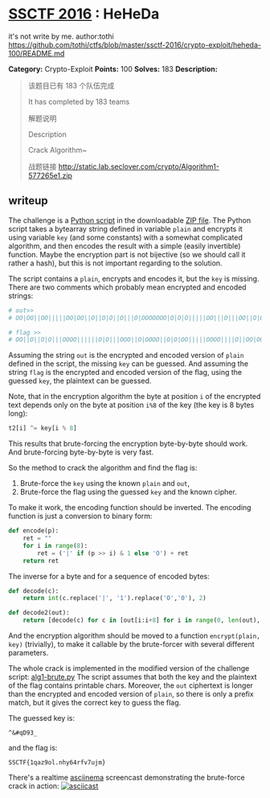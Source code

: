 # [SSCTF 2016](http://lab.seclover.com/about) : HeHeDa

it's not write by me. author:tothi https://github.com/tothi/ctfs/blob/master/ssctf-2016/crypto-exploit/heheda-100/README.md

**Category:** Crypto-Exploit
**Points:** 100
**Solves:** 183
**Description:**

> 该题目已有 183 个队伍完成
>
> It has completed by 183 teams
>
> 解题说明
>
> Description
>
>
> Crack Algorithm~
>
> 战题链接 <http://static.lab.seclover.com/crypto/Algorithm1-577265e1.zip>

## writeup

The challenge is a [Python script](Algorithm1-577265e1.py) in
the downloadable [ZIP file](Algorithm1-577265e1.zip). The Python
script takes a bytearray string defined in variable `plain` and
encrypts it using variable `key` (and some constants) with a
somewhat complicated algorithm, and then encodes the result
with a simple (easily invertible) function.
Maybe the encryption part is not bijective
(so we should call it rather a hash), but this is not important
regarding to the solution.

The script contains a `plain`, encrypts and encodes it, but
the `key` is missing. There are two comments which probably
mean encrypted and encoded strings:
```python
# out>>
# OO|OO||OO|||||OO|OO||O||O|O||O|||O|OOOOOOO|O|O|O|||||OO|||O|||OO||O|OOOOOO|O|OO|OO||||OO|||OOOO|||||O||||O|OO|O|O|O||OO|O||O|OO|O||O|||O||O|OO|OOOOOO||OOO|O|O|O|||O|OO|O|O||O||O||OOOOO|||OO|O|

# flag >>
# OO||O||O|O|||OOOO||||||O|O|||OOO||O|OOOO||O|O|OO|||||OOOO||||O||OO|OO||O||O|O|O|||||OOOOOO|O|O||OOOOOOO||O|||OOOO||OO|OO|||O|OO|O|||O|O|OO|OOOO|OOO|OOO|OOOO||O|OO||||OO||||OOO|O|O||OO||||O||OOO|||O|OO|OO||OO||OOOO|O|
```
Assuming the string `out` is the encrypted and encoded version
of `plain` defined in the script, the missing `key` can be guessed.
And assuming the string `flag` is the encrypted and encoded
version of the flag, using the guessed `key`, the plaintext
can be guessed.

Note, that in the encryption algorithm the byte at position `i`
of the encrypted text depends only on the byte at position `i%8`
of the key (the key is 8 bytes long):
```python
t2[i] ^= key[i % 8]
```
This results that brute-forcing the encryption byte-by-byte
should work. And brute-forcing byte-by-byte is very fast.

So the method to crack the algorithm and find the flag is:
1. Brute-force the `key` using the known `plain` and `out`,
2. Brute-force the flag using the guessed `key` and the known cipher.

To make it work, the encoding function should be inverted.
The encoding function is just a conversion to binary form:
```python
def encode(p):
    ret = ""
    for i in range(8):
        ret = ('|' if (p >> i) & 1 else 'O') + ret
    return ret
```
The inverse for a byte and for a sequence of encoded bytes:
```python
def decode(c):
    return int(c.replace('|', '1').replace('O','0'), 2)

def decode2(out):
    return [decode(c) for c in [out[i:i+8] for i in range(0, len(out), 8)]]
```
And the encryption algorithm should be moved to a
function `encrypt(plain, key)` (trivially), to make it
callable by the brute-forcer with several different parameters.

The whole crack is implemented in the modified version
of the challenge script:
[alg1-brute.py](alg1-brute.py)
The script assumes that both the key and the plaintext of the
flag contains printable chars. Moreover, the `out` ciphertext
is longer than the encrypted and encoded version of `plain`,
so there is only a prefix match, but it gives the correct
key to guess the flag.

The guessed key is:
```
^&#qD93_
```
and the flag is:
```
SSCTF{1qaz9ol.nhy64rfv7ujm}
```

There's a realtime [asciinema](https://asciinema.org)
screencast demonstrating the brute-force crack in action:
[![asciicast](https://asciinema.org/a/an9j56yrx6ry9cq898ps74wk0.png)](https://asciinema.org/a/an9j56yrx6ry9cq898ps74wk0)

